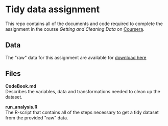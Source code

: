 # Tidy data assignment

This repo contains all of the documents and code required to complete the assignment in the course *Getting and Cleaning Data* on [Coursera](https://www.coursera.org/learn/data-cleaning/home/welcome).

## Data

The "raw" data for this assignment are available for [download here](https://d396qusza40orc.cloudfront.net/getdata%2Fprojectfiles%2FUCI%20HAR%20Dataset.zip)

## Files

**CodeBook.md**  
Describes the variables, data and transformations needed to clean up the dataset.

**run_analysis.R**  
The R-script that contains all of the steps necessary to get a tidy dataset from the provided "raw" data.
